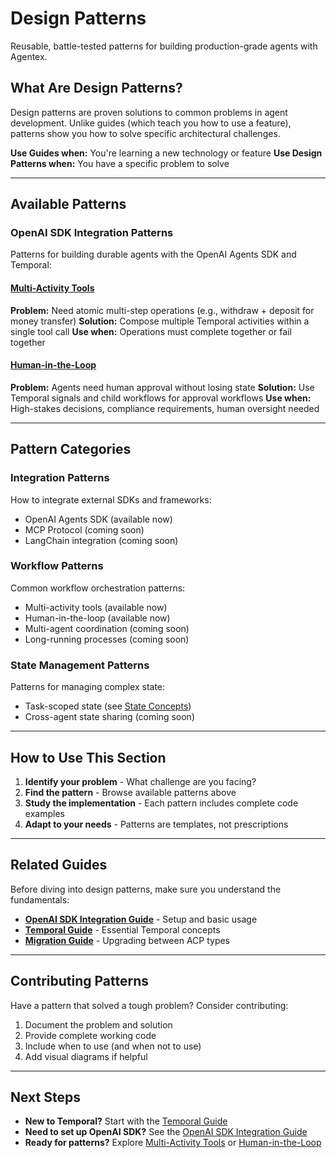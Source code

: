 # Design Patterns

Reusable, battle-tested patterns for building production-grade agents with Agentex.

## What Are Design Patterns?

Design patterns are proven solutions to common problems in agent development. Unlike guides (which teach you how to use a feature), patterns show you how to solve specific architectural challenges.

**Use Guides when:** You're learning a new technology or feature
**Use Design Patterns when:** You have a specific problem to solve

---

## Available Patterns

### OpenAI SDK Integration Patterns

Patterns for building durable agents with the OpenAI Agents SDK and Temporal:

#### [Multi-Activity Tools](multi_activity_tools.md)
**Problem:** Need atomic multi-step operations (e.g., withdraw + deposit for money transfer)
**Solution:** Compose multiple Temporal activities within a single tool call
**Use when:** Operations must complete together or fail together

#### [Human-in-the-Loop](human_in_the_loop.md)
**Problem:** Agents need human approval without losing state
**Solution:** Use Temporal signals and child workflows for approval workflows
**Use when:** High-stakes decisions, compliance requirements, human oversight needed

---

## Pattern Categories

### Integration Patterns
How to integrate external SDKs and frameworks:
- OpenAI Agents SDK (available now)
- MCP Protocol (coming soon)
- LangChain integration (coming soon)

### Workflow Patterns
Common workflow orchestration patterns:
- Multi-activity tools (available now)
- Human-in-the-loop (available now)
- Multi-agent coordination (coming soon)
- Long-running processes (coming soon)

### State Management Patterns
Patterns for managing complex state:
- Task-scoped state (see [State Concepts](../concepts/state.md))
- Cross-agent state sharing (coming soon)

---

## How to Use This Section

1. **Identify your problem** - What challenge are you facing?
2. **Find the pattern** - Browse available patterns above
3. **Study the implementation** - Each pattern includes complete code examples
4. **Adapt to your needs** - Patterns are templates, not prescriptions

---

## Related Guides

Before diving into design patterns, make sure you understand the fundamentals:

- **[OpenAI SDK Integration Guide](../guides/openai_temporal_integration.md)** - Setup and basic usage
- **[Temporal Guide](../temporal-guide.md)** - Essential Temporal concepts
- **[Migration Guide](../concepts/migration_guide.md)** - Upgrading between ACP types

---

## Contributing Patterns

Have a pattern that solved a tough problem? Consider contributing:
1. Document the problem and solution
2. Provide complete working code
3. Include when to use (and when not to use)
4. Add visual diagrams if helpful

---

## Next Steps

- **New to Temporal?** Start with the [Temporal Guide](../temporal-guide.md)
- **Need to set up OpenAI SDK?** See the [OpenAI SDK Integration Guide](../guides/openai_temporal_integration.md)
- **Ready for patterns?** Explore [Multi-Activity Tools](multi_activity_tools.md) or [Human-in-the-Loop](human_in_the_loop.md)
